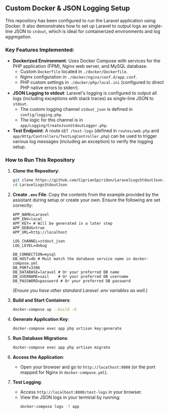 

## Custom Docker & JSON Logging Setup

This repository has been configured to run the Laravel application using Docker. It also demonstrates how to set up Laravel to output logs as single-line JSON to `stdout`, which is ideal for containerized environments and log aggregation.

### Key Features Implemented:

*   **Dockerized Environment**: Uses Docker Compose with services for the PHP application (FPM), Nginx web server, and MySQL database.
    *   Custom `Dockerfile` located in `./docker/Dockerfile`.
    *   Nginx configuration in `./docker/nginx/conf.d/app.conf`.
    *   PHP custom settings in `./docker/php/local.ini` (configured to direct PHP native errors to stderr).
*   **JSON Logging to stdout**: Laravel's logging is configured to output all logs (including exceptions with stack traces) as single-line JSON to `stdout`.
    *   The custom logging channel `stdout_json` is defined in `config/logging.php`.
    *   The logic for this channel is in `app/Logging/CreateJsonStdoutLogger.php`.
*   **Test Endpoint**: A route `GET /test-logs` (defined in `routes/web.php` and `app/Http/Controllers/TestLogController.php`) can be used to trigger various log messages (including an exception) to verify the logging setup.

### How to Run This Repository

1.  **Clone the Repository**:
    ```bash
    git clone https://github.com/CiprianSpiridon/LaravelLogsStdoutJson.git
    cd LaravelLogsStdoutJson
    ```

2.  **Create `.env` File**: Copy the contents from the example provided by the assistant during setup or create your own. Ensure the following are set correctly:
    ```env
    APP_NAME=Laravel
    APP_ENV=local
    APP_KEY= # Will be generated in a later step
    APP_DEBUG=true
    APP_URL=http://localhost

    LOG_CHANNEL=stdout_json
    LOG_LEVEL=debug

    DB_CONNECTION=mysql
    DB_HOST=db # Must match the database service name in docker-compose.yml
    DB_PORT=3306
    DB_DATABASE=laravel # Or your preferred DB name
    DB_USERNAME=sail    # Or your preferred DB username
    DB_PASSWORD=password # Or your preferred DB password
    ```
    *(Ensure you have other standard Laravel .env variables as well.)*

3.  **Build and Start Containers**:
    ```bash
    docker-compose up --build -d
    ```

4.  **Generate Application Key**:
    ```bash
    docker-compose exec app php artisan key:generate
    ```

5.  **Run Database Migrations**:
    ```bash
    docker-compose exec app php artisan migrate
    ```

6.  **Access the Application**:
    *   Open your browser and go to `http://localhost:8000` (or the port mapped for Nginx in `docker-compose.yml`).

7.  **Test Logging**: 
    *   Access `http://localhost:8000/test-logs` in your browser.
    *   View the JSON logs in your terminal by running:
        ```bash
        docker-compose logs -f app
        ```
